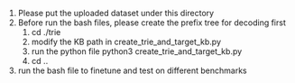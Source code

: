 1. Please put the uploaded dataset under this directory
2. Before run the bash files, please create the prefix tree for decoding first
   1. cd ./trie
   2. modify the KB path in create_trie_and_target_kb.py
   3. run the python file python3 create_trie_and_target_kb.py
   4. cd ..
3. run the bash file to finetune and test on different benchmarks